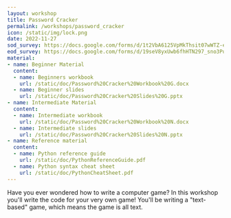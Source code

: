 ```yaml
---
layout: workshop
title: Password Cracker
permalink: /workshops/password_cracker
icon: /static/img/lock.png
date: 2022-11-27
sod_survey: https://docs.google.com/forms/d/1t2VbA6125VpMkThsit07wWTZ-eiGzEfj_Mi4hGIUtgw/
eod_survey: https://docs.google.com/forms/d/19seV8yxUwb6fhHTN297_sno3PuHZeXfKYYmfh9QVe4o/
material:
- name: Beginner Material
  content:
  - name: Beginners workbook
    url: /static/doc/Password%20Cracker%20Workbook%20G.docx
  - name: Beginner slides
    url: /static/doc/Password%20Cracker%20Slides%20G.pptx
- name: Intermediate Material
  content:
  - name: Intermediate workbook
    url: /static/doc/Password%20Cracker%20Workbook%20N.docx
  - name: Intermediate slides
    url: /static/doc/Password%20Cracker%20Slides%20N.pptx
- name: Reference material
  content:
  - name: Python reference guide
    url: /static/doc/PythonReferenceGuide.pdf
  - name: Python syntax cheat sheet
    url: /static/doc/PythonCheatSheet.pdf
---
```


Have you ever wondered how to write a computer game? In this workshop you'll write the code for your very own game! You'll be writing a "text-based" game, which means the game is all text.
